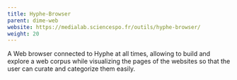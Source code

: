 ```yaml
---
title: Hyphe-Browser
parent: dime-web
website: https://medialab.sciencespo.fr/outils/hyphe-browser/
weight: 20
---
```


A Web browser connected to Hyphe at all times, allowing to build and explore a web corpus while visualizing the pages of the websites so that the user can curate and categorize them easily.

